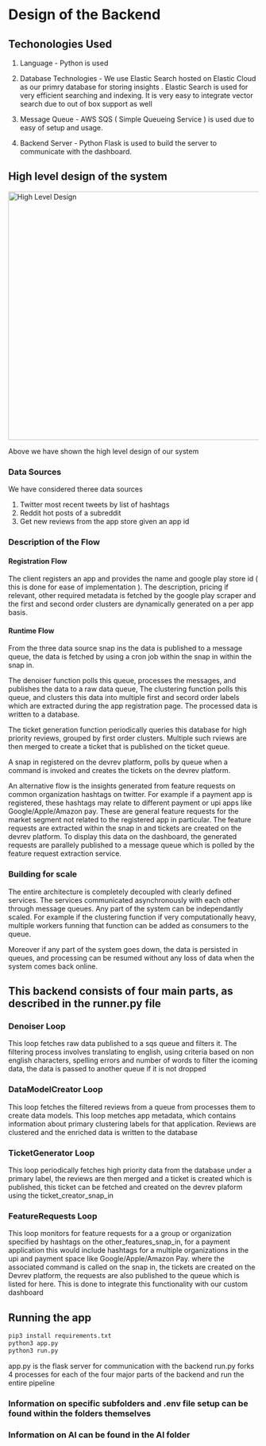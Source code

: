 # Design of the Backend

## Techonologies Used

1. Language - Python is used

2. Database Technologies - We use Elastic Search hosted on Elastic Cloud as our primry database for storing insights
. Elastic Search is used for very efficient searching and indexing. It is very easy to integrate vector search due to out of box support as well

3. Message Queue - AWS SQS ( Simple Queueing Service ) is used due to easy of setup and usage.

4. Backend Server - Python Flask is used to build the server to communicate with the dashboard.

## High level design of the system

<img src="https://drive.google.com/uc?export=view&id=1A7zpvz2b2LFfuncLiCL04gHRi8De-GLY" alt="High Level Design" width="600" height="500">

Above we have shown the high level design of our system

### Data Sources
We have considered theree data sources
1. Twitter most recent tweets by list of hashtags
2. Reddit hot posts of a subreddit
3. Get new reviews from the app store given an app id


### Description of the Flow

#### Registration Flow

The client registers an app and provides the name and google play store id ( this is done for ease of implementation ). The description, pricing if relevant, other required metadata is fetched by the google play scraper and the first and second order clusters are dynamically generated on a per app basis.

#### Runtime Flow

From the three data source snap ins the data is published to a message queue, the data is fetched by using a cron job within the snap in within the snap in.

The denoiser function polls this queue, processes the messages, and publishes the data to a raw data queue,
The clustering function polls this queue, and clusters this data into multiple first and secord order labels which are extracted during the app registration page. The processed data is written to a database.

The ticket generation function periodically queries this database for high priority reviews, grouped by first order clusters. Multiple such rviews are then merged to create a ticket that is published on the ticket queue.

A snap in registered on the devrev platform, polls by queue when a command is invoked and creates the tickets on the devrev platform.

An alternative flow is the insights generated from feature requests on common organization hashtags on twitter. For example if a payment app is registered, these hashtags may relate to different payment or upi apps like Google/Apple/Amazon pay. These are general feature requests for the market segment not related to the registered app in particular. The feature requests are extracted within the snap in and tickets are created on the devrev platform. 
To display this data on the dashboard, the generated requests are parallely published to a message queue which is polled by the feature request extraction service.

### Building for scale

The entire architecture is completely decoupled with clearly defined services. The services communicated asynchronously with each other through message queues. Any part of the system can be independantly scaled. For example if the clustering function if very computationally heavy, multiple workers funning that function can be added as consumers to the queue. 

Moreover if any part of the system goes down, the data is persisted in queues, and processing can be resumed without any loss of data when the system comes back online.


## This backend consists of four main parts, as described in the runner.py file

### Denoiser Loop

This loop fetches raw data published to a sqs queue and filters it.
The filtering process involves translating to english, using criteria based on non english characters, spelling errors and number of words to filter the icoming data, the data is passed to another queue if it is not dropped

### DataModelCreator Loop

This loop fetches the filtered reviews from a queue from processes them to create data models. This loop
metches app metadata, which contains information about primary clustering labels for that application. Reviews are
clustered and the enriched data is written to the database

### TicketGenerator Loop

This loop periodically fetches high priority data from the database under a primary label, the reviews are then merged and a ticket is created which is published, this ticket can be fetched and created on the devrev plaform
using the ticket_creator_snap_in

### FeatureRequests Loop

This loop monitors for feature requests for a a group or organization specified by hashtags on the other_features_snap_in, for a payment application this would include hashtags for a multiple organizations in the upi and payment space like Google/Apple/Amazon Pay. where the associated command is called on the snap in, the tickets are created on the Devrev platform, the requests are also published to the queue which is listed for here.
This is done to integrate this functionality with our custom dashboard

## Running the app

```python
pip3 install requirements.txt
python3 app.py
python3 run.py
```

app.py is the flask server for communication with the backend
run.py forks 4 processes for each of the four major parts of the backend and run the entire pipeline

### Information on specific subfolders and .env file setup can be found within the folders themselves
### Information on AI can be found in the AI folder